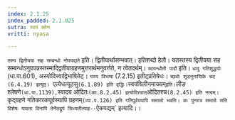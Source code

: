 ```yaml
---
index: 2.1.25
index_padded: 2.1.025
sutra: स्वयं क्तेन
vritti: nyasa

---
```

`तस्य द्वितीयया सह सम्बन्धो नोपपद्यते` इति। द्वितीयार्थासम्भवात्। इतिशब्दो हेतौ। यतस्तस्य द्वितीयया सह सम्बन्धोऽनुपपन्नस्तस्माद्द्वितीयाग्रहणमुत्तरार्थमनुवर्त्तते, न त्वेतदर्थम्। `स्वयन्धौतौ पादौ` इति। `धावु गतिशुद्धयोः` (धा.पा.601), अस्योदित्त्वाद्विभाषितेट्। `यस्य विभाषा` (7.2.15) इतीट्प्रतिषेधः। `च्छवोः शूडनुनासिके चट (6.4.19) इत्यूठ्। `एत्येधत्यूठसु` (6.1.89) इति वृद्धिः। `स्वयंविलीनमाख्यम्` इति। `लीङ श्लेषणे` (धा.पा.1139), `स्वादय ओदितः` (का.8.2.45) इत्योदित्त्वात् `ओदितश्च` (8.2.45) इति नत्वम्। `कृद्ग्रहणे गतिकारकपूर्वस्यापि ग्रहणम्` (व्या.प.126) इति गतिपूर्वस्यापि समासो भवति। कः पुनरत्र समासे सति विशेषः यावता विनापि तेनैतद्रूपं सिध्यतीत्याह-- `ऐकपद्यम्` इत्यादि।।
